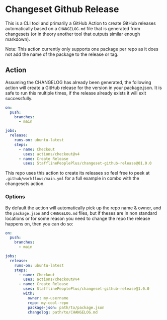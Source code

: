 # Changeset Github Release

This is a CLI tool and primarily a GitHub Action to create GitHub releases automatically based on a
`CHANGELOG.md` file that is generated from changesets (or in theory another tool that outputs
similar enough markdown).

Note: This action currently only supports one package per repo as it does not add the name of the
package to the release or tag.

## Action

Assuming the CHANGELOG has already been generated, the following action will create a GitHub release
for the version in your package.json. It is safe to run this multiple times, if the release already
exists it will exit successfully.

```yaml
on:
  push:
    branches:
      - main

jobs:
  release:
    runs-on: ubuntu-latest
    steps:
      - name: Checkout
        uses: actions/checkout@v4
      - name: Create Release
        uses: StafflinePeoplePlus/changeset-github-release@01.0.0
```

This repo uses this action to create its releases so feel free to peek at
`.github/workflows/main.yml` for a full example in combo with the changesets action.

### Options

By default the action will automatically pick up the repo name & owner, and the `package.json` and
`CHANGELOG.md` files, but if theses are in non standard locations or for some reason you need to
change the repo the release happens on, then you can do so:

```yaml
on:
  push:
    branches:
      - main

jobs:
  release:
    runs-on: ubuntu-latest
    steps:
      - name: Checkout
        uses: actions/checkout@v4
      - name: Create Release
        uses: StafflinePeoplePlus/changeset-github-release@1.0.0
        with:
          owner: my-username
          repo: my-cool-repo
          package-json: path/to/package.json
          changelog: path/to/CHANGELOG.md
```
